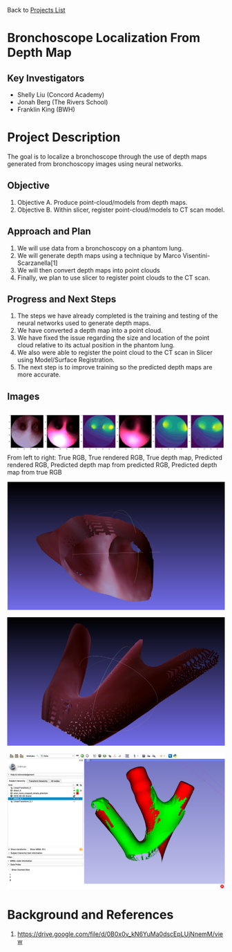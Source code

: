 Back to [Projects List](../../README.md#ProjectsList)

# Bronchoscope Localization From Depth Map

## Key Investigators

- Shelly Liu (Concord Academy)
- Jonah Berg (The Rivers School)
- Franklin King (BWH)

# Project Description

<!--   -->
The goal is to localize a bronchoscope through the use of depth maps generated from bronchoscopy images using neural networks. 

## Objective

<!-- What we would like to achieve in this project is to be able to localize bronchoscopy images to the CT scan of the lung. -->

1. Objective A. Produce point-cloud/models from depth maps.
2. Objective B. Within slicer, register point-cloud/models to CT scan model.

## Approach and Plan

<!-- Describe here HOW you would like to achieve the objectives stated above. -->

1. We will use data from a bronchoscopy on a phantom lung.
2. We will generate depth maps using a technique by Marco Visentini-Scarzanella[1]
3. We will then convert depth maps into point clouds
4. Finally, we plan to use slicer to register point clouds to the CT scan.

## Progress and Next Steps

<!-- Update this section as you make progress, describing of what you have ACTUALLY DONE. If there are specific steps that you could not complete then you can describe them here, too. -->

1. The steps we have already completed is the training and testing of the neural networks used to generate depth maps.
2. We have converted a depth map into a point cloud. 
3. We have fixed the issue regarding the size and location of the point cloud relative to its actual position in the phantom lung.
4. We also were able to register the point cloud to the CT scan in Slicer using Model/Surface Registration.
5. The next step is to improve training so the predicted depth maps are more accurate.

## Images
![4](Example4.png)
From left to right: True RGB, True rendered RGB, True depth map, Predicted rendered RGB, Predicted depth map from predicted RGB, Predicted depth map from true RGB

![1](Example1.png)

![2](Example2.png)

![3](Example3.png)

# Background and References

1. https://drive.google.com/file/d/0B0x0v_kN6YuMa0dscEpLUjNnemM/view

